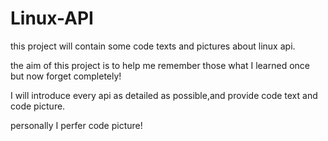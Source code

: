 # Linux-API
this project will contain some code texts and pictures about linux api.

the aim of this project is to help me remember those what I learned once but now forget completely!

I will introduce every api as detailed as possible,and provide code text and code picture.

personally I perfer code picture!
